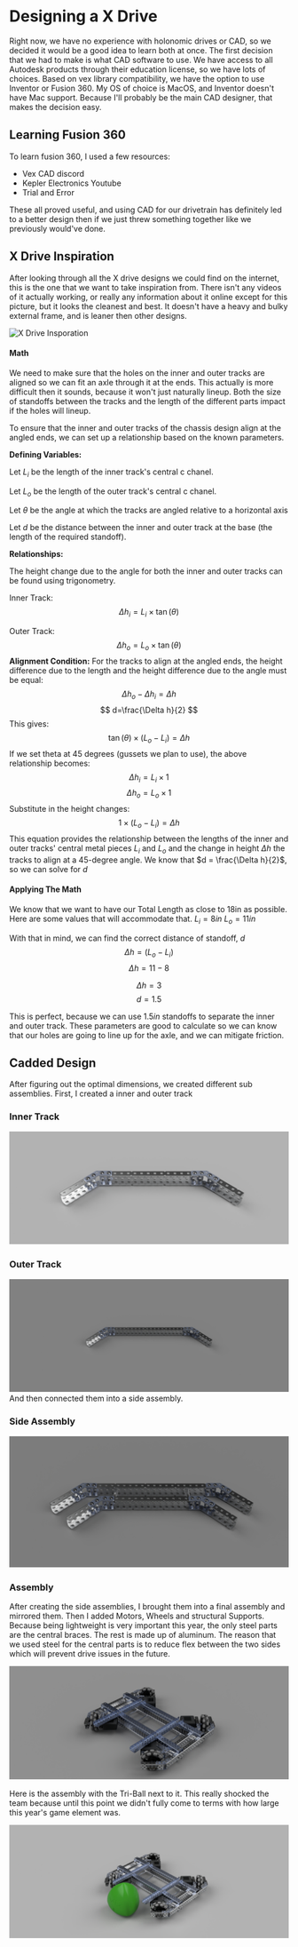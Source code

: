 # Designing a X Drive

Right now, we have no experience with holonomic drives or CAD, so we decided it would be a good idea to learn both at once. The first decision that we had to make is what CAD software to use. We have access to all Autodesk products through their education license, so we have lots of choices. Based on vex library compatibility, we have the option to use Inventor or Fusion 360. My OS of choice is MacOS, and Inventor doesn't have Mac support. Because I'll probably be the main CAD designer, that makes the decision easy. 

## Learning Fusion 360

To learn fusion 360, I used a few resources:

- Vex CAD discord
- Kepler Electronics Youtube
- Trial and Error

These all proved useful, and using CAD for our drivetrain has definitely led to a better design then if we just threw something together like we previously would've done. 

## X Drive Inspiration
After looking through all the X drive designs we could find on the internet, this is the one that we want to take inspiration from. There isn't any videos of it actually working, or really any information about it online except for this picture, but it looks the cleanest and best. It doesn't have a heavy and bulky external frame, and is leaner then other designs. 

![X Drive Insporation](images/XDriveDesignInspo.png)


#### Math

We need to make sure that the holes on the inner and outer tracks are aligned so we can fit an axle through it at the ends. This actually is more difficult then it sounds, because it won't just naturally lineup. Both the size of standoffs between the tracks and the length of the different parts impact if the holes will lineup. 

To ensure that the inner and outer tracks of the chassis design align at the angled ends, we can set up a relationship based on the known parameters.  

**Defining Variables:**

Let $L_i$ be the length of the inner track's central c chanel. 

Let $L_o$ be the length of the outer track's central c chanel.

Let $\theta$  be the angle at which the tracks are angled relative to a horizontal axis

Let $d$  be the distance between the inner and outer track at the base (the length of the required standoff). 

**Relationships:**

The height change due to the angle for both the inner and outer tracks can be found using trigonometry.  

Inner Track:$$ \Delta h_i = L_i \times \tan(\theta) $$

Outer Track: $$ \Delta h_o = L_o \times \tan(\theta) $$
**Alignment Condition:**
For the tracks to align at the angled ends, the height difference due to the length and the height difference due to the angle must be equal:  $$ \Delta h_o - \Delta h_i = \Delta h $$ $$
d=\frac{\Delta h}{2}
$$
This gives:  $$ \tan(\theta) \times (L_o - L_i) = \Delta h $$  If we set theta at 45 degrees (gussets we plan to use), the above relationship becomes:  $$ \Delta h_i = L_i \times 1 $$ $$ \Delta h_o = L_o \times 1 $$  Substitute in the height changes:  $$ 1 \times (L_o - L_i) = \Delta h $$ This equation provides the relationship between the lengths of the inner and outer tracks' central metal pieces $L_i$ and $L_o$ and the change in height $\Delta h$ the tracks to align at a 45-degree angle.  We know that $d = \frac{\Delta h}{2}$, so we can solve for $d$

#### Applying The Math
We know that we want to have our Total Length as close to 18in as possible. Here are some values that will accommodate that. 
$L_i=8 in$
$L_o=11in$

With that in mind, we can find the correct distance of standoff, $d$
$$
 \Delta h = (L_o - L_i)
 $$
 $$
 \Delta h = 11 - 8
$$

$$
 \Delta h = 3
$$
$$
d=1.5
$$

This is perfect, because we can use $1.5in$ standoffs to separate the inner and outer track. These parameters are good to calculate so we can know that our holes are going to line up for the axle, and we can mitigate friction. 

## Cadded Design
After figuring out the optimal dimensions, we created different sub assemblies. First, I created a inner and outer track

### Inner Track

![Small Bar](images/XDriveSmallBar.jpeg)

### Outer Track

![](images/XDriveLargeBar.jpeg)
And then connected them into a side assembly. 

### Side Assembly

![](images/XDriveSideAssemblyIsometric.jpeg)

### Assembly
After creating the side assemblies, I brought them into a final assembly and mirrored them. Then I added Motors, Wheels and structural Supports. Because being lightweight is very important this year, the only steel parts are the central braces. The rest is made up of aluminum. The reason that we used steel for the central parts is to reduce flex between the two sides which will prevent drive issues in the future.  

![Assembled Drivetrain](images/XDriveAssembly.jpeg)

Here is the assembly with the Tri-Ball next to it. This really shocked the team because until this point we didn't fully come to terms with how large this year's game element was. 

![](images/XDriveAssemblyBall.jpeg)



